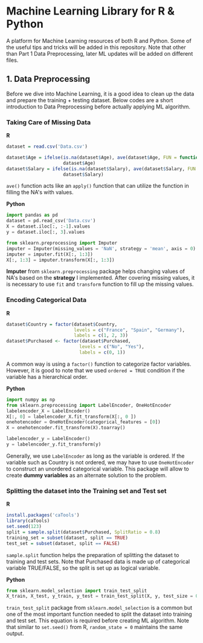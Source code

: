 # Machine Learning Library for R & Python
A platform for Machine Learning resources of both R and Python.
Some of the useful tips and tricks will be added in this repository.
Note that other than Part 1 Data Preprocessing, later ML updates will be added on different files.

## 1. Data Preprocessing
Before we dive into Machine Learning, it is a good idea to clean up the data and prepare the training + testing dataset. Below codes are a short introduction to Data Preprocessing before actually applying ML algorithm.

### Taking Care of Missing Data
**R**
```r
dataset = read.csv('Data.csv')

dataset$Age = ifelse(is.na(dataset$Age), ave(dataset$Age, FUN = function(x) mean(x, na.rm = TRUE)),
                     dataset$Age)
dataset$Salary = ifelse(is.na(dataset$Salary), ave(dataset$Salary, FUN = function(x) mean(x, na.rm = TRUE)),
                     dataset$Salary)
```
`ave()` function acts like an `apply()` function that can utilize the function in filling the NA's with values.


**Python**
```python
import pandas as pd
dataset = pd.read_csv('Data.csv')
X = dataset.iloc[:, :-1].values
y = dataset.iloc[:, 3].values

from sklearn.preprocessing import Imputer
imputer = Imputer(missing_values = 'NaN', strategy = 'mean', axis = 0)
imputer = imputer.fit(X[:, 1:3])
X[:, 1:3] = imputer.transform(X[:, 1:3])
```
**Imputer** from `sklearn.preprocessing` package helps changing values of NA's based on the **strategy** I implemented.
After covering missing values, it is necessary to use `fit` and `transform` function to fill up the missing values.


### Encoding Categorical Data
**R**
```r
dataset$Country = factor(dataset$Country, 
                         levels = c("France", "Spain", "Germany"),
                         labels = c(1, 2, 3))
dataset$Purchased <- factor(dataset$Purchased, 
                           levels = c("No", "Yes"),
                           labels = c(0, 1))
```
A common way is using a `factor()` function to categorize factor variables. However, it is good to note that we used `ordered = TRUE` condition if the variable has a hierarchical order.


**Python**
```python
import numpy as np
from sklearn.preprocessing import LabelEncoder, OneHotEncoder
labelencoder_X = LabelEncoder()
X[:, 0] = labelencoder_X.fit_transform(X[:, 0 ])
onehotencoder = OneHotEncoder(categorical_features = [0])
X = onehotencoder.fit_transform(X).toarray()

labelencoder_y = LabelEncoder()
y = labelencoder_y.fit_transform(y)
```
Generally, we use `LabelEncoder` as long as the variable is ordered.
If the variable such as Country is not ordered, we may have to use `OneHotEncoder` to construct an unordered categorical variable. This package will allow to create **dummy variables** as an alternate solution to the problem.

### Splitting the dataset into the Training set and Test set
**R**
```r
install.packages('caTools')
library(caTools)
set.seed(123)
split = sample.split(dataset$Purchased, SplitRatio = 0.8)
training_set = subset(dataset, split == TRUE)
test_set = subset(dataset, split == FALSE)
```
`sample.split` function helps the preparation of splitting the dataset to training and test sets.
Note that Purchased data is made up of categorical variable TRUE/FALSE, so the split is set up as logical variable.

**Python**
```python
from sklearn.model_selection import train_test_split
X_train, X_test, y_train, y_test = train_test_split(X, y, test_size = 0.2, random_state = 0)
```
`train_test_split` package from `sklearn.model_selection` is a common but one of the most important function needed to split the dataset into training and test set. This equation is required before creating ML algorithm.
Note that similar to `set.seed()` from R, `random_state = 0` maintains the same output.
